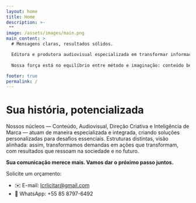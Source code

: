 ```yaml
---
layout: home
title: Home
description: >-
 ""
image: /assets/images/main.png
main_content: >
  # Mensagens claras, resultados sólidos.

  Editora e produtora audiovisual especializada em transformar informação em **comunicação clara, confiável e com propósito**. Trabalhamos de ponta a ponta — da ideia ao produto final — com rigor técnico, visão criativa e foco em resultado. Criamos publicações, vídeos, campanhas e projetos multiplataforma que informam, educam e conectam. 
  
  Nossa força está no equilíbrio entre método e imaginação: conteúdo bem escrito, visual inteligente e narrativa que respeita o tempo de quem lê, assiste ou participa. Cada entrega é pensada para ser compreendida, gerar impacto e cumprir sua função — com precisão, agilidade e sem ruídos.

footer: true
permalink: /
---
```

# Sua história, potencializada

Nossos núcleos — Conteúdo, Audiovisual, Direção Criativa e Inteligência de Marca — atuam de maneira especializada e integrada, criando soluções personalizadas para desafios essenciais. Estruturas distintas, visão alinhada: assim, transformamos demandas em ações que transformam, com resultados que ressoam na sociedade e no futuro.

**Sua comunicação merece mais. Vamos dar o próximo passo juntos.**

Solicite um orçamento:
- ✉️ E-mail: lcrlicitar@gmail.com
- 📱 WhatsApp: +55 85 8797-6492
